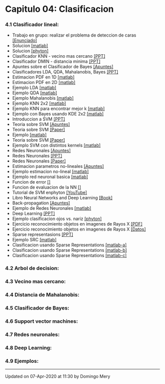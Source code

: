 
# Capitulo 04: Clasificacion
### 4.1 Clasificador lineal:
* Trabajo en grupo: realizar el problema de deteccion de caras [[Enunciado]](https://github.com/domingomery/patrones/blob/master/clases/Cap04_Clasificacion/tarea/*)
* Solucion [[matlab]](https://github.com/domingomery/patrones/blob/master/clases/Cap04_Clasificacion/matlab/PAT04_EjemploPCASFS.m)
* Solucion [[phyton]](https://github.com/domingomery/patrones/blob/master/clases/Cap04_Clasificacion/phyton/PAT04_EjemploPCASFS.py)
* Clasificador KNN - vecino mas cercano [[PPT]](https://github.com/domingomery/patrones/blob/master/clases/Cap04_Clasificacion/presentations/PAT04_KNN.pptx)
* Clasificador DMIN - distancia minima [[PPT]](https://github.com/domingomery/patrones/blob/master/clases/Cap04_Clasificacion/presentations/PAT04_dmin.pptx)
* Apuntes sobre el Clasificador de Bayes [[Apuntes]](https://github.com/domingomery/patrones/blob/master/clases/Cap04_Clasificacion/presentations/PAT04_ApuntesBayes.pdf)
* Clasificadores LDA, QDA, Mahalanobis, Bayes [[PPT]](https://github.com/domingomery/patrones/blob/master/clases/Cap04_Clasificacion/presentations/PAT04_LDA.pptx)
* Estimacion PDF en 1D [[matlab]](https://github.com/domingomery/patrones/blob/master/clases/Cap04_Clasificacion/matlab/PAT04_EstimationPDF.m)
* Estimacion PDF en 2D [[matlab]](https://github.com/domingomery/patrones/blob/master/clases/Cap04_Clasificacion/matlab/PAT04_EstimationPDF_2D.m)
* Ejemplo LDA [[matlab]](https://github.com/domingomery/patrones/blob/master/clases/Cap04_Clasificacion/matlab/PAT04_Classifier_LDA.m)
* Ejemplo QDA [[matlab]](https://github.com/domingomery/patrones/blob/master/clases/Cap04_Clasificacion/matlab/PAT04_Classifier_QDA.m)
* Ejemplo Mahalanobis [[matlab]](https://github.com/domingomery/patrones/blob/master/clases/Cap04_Clasificacion/matlab/PAT04_Classifier_Maha.m)
* Ejemplo KNN 2x2 [[matlab]](https://github.com/domingomery/patrones/blob/master/clases/Cap04_Clasificacion/matlab/PAT04_Classifier_KNN_k2.m)
* Ejemplo KNN para encontrar mejor k [[matlab]](https://github.com/domingomery/patrones/blob/master/clases/Cap04_Clasificacion/matlab/PAT04_Classifier_KNN_val.m)
* Ejemplo con Bayes usando KDE 2x2 [[matlab]](https://github.com/domingomery/patrones/blob/master/clases/Cap04_Clasificacion/matlab/PAT04_Classifier_Classifier_Bayes_KDE.m)
* Introduccion a SVM [[PPT]](https://github.com/domingomery/patrones/blob/master/clases/Cap04_Clasificacion/presentations/PAT04_SVM.pptx)
* Teoria sobre SVM [[Apuntes]](https://github.com/domingomery/patrones/blob/master/clases/Cap04_Clasificacion/presentations/PAT04_SVM_new.pdf)
* Teoria sobre SVM [[Paper]](https://github.com/domingomery/patrones/blob/master/clases/Cap04_Clasificacion/presentations/PAT04_SVM_Theory.pdf)
* Ejemplo [[matlab]](https://github.com/domingomery/patrones/blob/master/clases/Cap04_Clasificacion/matlab/PAT04_Classifier_SVM.m)
* Teoria sobre SVM [[Paper]](https://github.com/domingomery/patrones/blob/master/clases/Cap04_Clasificacion/papers/PAT04_SupportVectorMachines.pdf)
* Ejemplo SVM con distintos kernels [[matlab]](https://github.com/domingomery/patrones/blob/master/clases/Cap04_Clasificacion/matlab/PAT04_Classifier_SVM_Kernels.m)
* Redes Neuronales [[Apuntes]](https://github.com/domingomery/patrones/blob/master/clases/Cap04_Clasificacion/presentations/PAT04_RedesNeuronales_Apuntes.pdf)
* Redes Neuronales [[PPT]](https://github.com/domingomery/patrones/blob/master/clases/Cap04_Clasificacion/presentations/PAT04_NeuralNetworks.pptx)
* Redes Neuronales [[Paper]](https://github.com/domingomery/patrones/blob/master/clases/Cap04_Clasificacion/papers/PAT04_NeuralNetworks.pdf)
* Estimacion parametros no-lineales [[Apuntes]](https://github.com/domingomery/patrones/blob/master/clases/Cap04_Clasificacion/presentations/PAT04_EstimacionLin_NoLin.pdf)
* Ejemplo estimacion no-lineal [[matlab]](https://github.com/domingomery/patrones/blob/master/clases/Cap04_Clasificacion/matlab/PAT04_EstimacionNoLineal.m)
* Ejemplo red neuronal basica [[matlab]](https://github.com/domingomery/patrones/blob/master/clases/Cap04_Clasificacion/matlab/PAT04_basic_nn.m)
* Funcion de error [[]](https://github.com/domingomery/patrones/blob/master/clases/Cap04_Clasificacion/matlab/PAT04_nnerror.m)
* Funcion de evaluacion de la NN [[]](https://github.com/domingomery/patrones/blob/master/clases/Cap04_Clasificacion/matlab/PAT04_nntest.m)
* Tutorial de SVM enphyton [[YouTube]](https://www.youtube.com/watch?v=N1vOgolbjSc)
* Libro Neural Networks and Deep Learning [[Book]](https://link.springer.com/book/10.1007%2F978-3-319-94463-0)
* Back-propagation [[Apuntes]](https://github.com/domingomery/patrones/blob/master/clases/Cap04_Clasificacion/presentations/PAT04_BackPropagation.pdf)
* Ejemplo de Redes Neuronales [[matlab]](https://github.com/domingomery/patrones/blob/master/clases/Cap04_Clasificacion/matlab/PAT04_Classifier_NN.m)
* Deep Learning [[PPT]](https://github.com/domingomery/patrones/blob/master/clases/Cap04_Clasificacion/presentations/PAT04_CNN.pptx)
* Ejemplo clasificacion ojos vs. nariz [[phyton]](https://github.com/domingomery/patrones/blob/master/clases/Cap04_Clasificacion/python/eyenose)
* Ejercicio reconocimiento objetos en imagenes de Rayos X [[PDF]](https://github.com/domingomery/patrones/blob/master/clases/Cap04_Clasificacion/presentations/PAT04_EjercicioClassification.pdf)
* Ejercicio reconocimiento objetos en imagenes de Rayos X [[Datos]](https://github.com/domingomery/patrones/blob/master/clases/Cap04_Clasificacion/images/xray.zip)
* Sparse representasions [[PPT]](https://github.com/domingomery/patrones/blob/master/clases/Cap04_Clasificacion/presentations/PAT04_SparseRepresentations.pptx)
* Ejemplo SRC [[matlab]](https://github.com/domingomery/patrones/blob/master/clases/Cap04_Clasificacion/matlab/PAT04_SRC_faces.m)
* Clasificacion usando Sparse Representations [[matlab-a]](https://github.com/domingomery/patrones/blob/master/clases/Cap04_Clasificacion/matlab/PAT04_sparse_classification_a.m)
* Clasificacion usando Sparse Representations [[matlab-b]](https://github.com/domingomery/patrones/blob/master/clases/Cap04_Clasificacion/matlab/PAT04_sparse_classification_b.m)
* Clasificacion usando Sparse Representations [[matlab-c]](https://github.com/domingomery/patrones/blob/master/clases/Cap04_Clasificacion/matlab/PAT04_sparse_classification_c.m)
### 4.2 Arbol de decision:
### 4.3 Vecino mas cercano:
### 4.4 Distancia de Mahalanobis:
### 4.5 Clasificador de Bayes:
### 4.6 Support vector machines:
### 4.7 Redes neuronales:
### 4.8 Deep Learning:
### 4.9 Ejemplos:
---


Updated on 07-Apr-2020 at 11:30 by Domingo Mery
